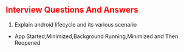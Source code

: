 
<font color="red">Interview Questions And Answers</font>
---------

1) Explain android lifecycle and its various scenario
- App Started,Minimized,Background Running,Minimized and Then Reopened
